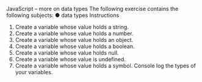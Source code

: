 JavaScript – more on data types
The following exercise contains the following subjects:
● data types
Instructions
1. Create a variable whose value holds a string.
2. Create a variable whose value holds a number.
3. Create a variable whose value holds an object.
4. Create a variable whose value holds a boolean.
5. Create a variable whose value holds null.
6. Create a variable whose value is undefined.
7. Create a variable whose value holds a symbol.
Console log the types of your variables.